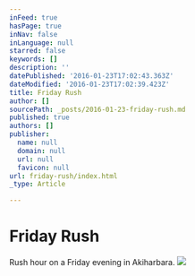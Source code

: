 ```yaml
---
inFeed: true
hasPage: true
inNav: false
inLanguage: null
starred: false
keywords: []
description: ''
datePublished: '2016-01-23T17:02:43.363Z'
dateModified: '2016-01-23T17:02:39.423Z'
title: Friday Rush
author: []
sourcePath: _posts/2016-01-23-friday-rush.md
published: true
authors: []
publisher:
  name: null
  domain: null
  url: null
  favicon: null
url: friday-rush/index.html
_type: Article

---
```

# Friday Rush

Rush hour on a Friday evening in Akiharbara.
![](https://s3-us-west-2.amazonaws.com/the-grid-img/p/0eda603eb1da588ee47833c6def887366ada703b.jpg)